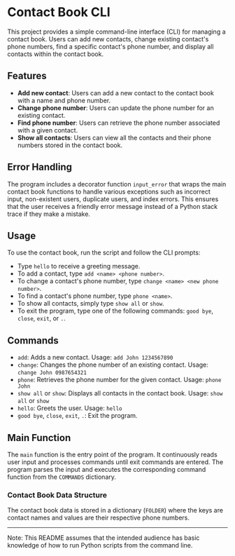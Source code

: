 # Contact Book CLI

This project provides a simple command-line interface (CLI) for managing a contact book. Users can add new contacts, change existing contact's phone numbers, find a specific contact's phone number, and display all contacts within the contact book.

## Features

- **Add new contact**: Users can add a new contact to the contact book with a name and phone number.
- **Change phone number**: Users can update the phone number for an existing contact.
- **Find phone number**: Users can retrieve the phone number associated with a given contact.
- **Show all contacts**: Users can view all the contacts and their phone numbers stored in the contact book.

## Error Handling

The program includes a decorator function `input_error` that wraps the main contact book functions to handle various exceptions such as incorrect input, non-existent users, duplicate users, and index errors. This ensures that the user receives a friendly error message instead of a Python stack trace if they make a mistake.

## Usage

To use the contact book, run the script and follow the CLI prompts:

- Type `hello` to receive a greeting message.
- To add a contact, type `add <name> <phone number>`.
- To change a contact's phone number, type `change <name> <new phone number>`.
- To find a contact's phone number, type `phone <name>`.
- To show all contacts, simply type `show all` or `show`.
- To exit the program, type one of the following commands: `good bye`, `close`, `exit`, or `.`.

## Commands

- `add`: Adds a new contact. Usage: `add John 1234567890`
- `change`: Changes the phone number of an existing contact. Usage: `change John 0987654321`
- `phone`: Retrieves the phone number for the given contact. Usage: `phone John`
- `show all` or `show`: Displays all contacts in the contact book. Usage: `show all` or `show`
- `hello`: Greets the user. Usage: `hello`
- `good bye`, `close`, `exit`, `.`: Exit the program.

## Main Function

The `main` function is the entry point of the program. It continuously reads user input and processes commands until exit commands are entered. The program parses the input and executes the corresponding command function from the `COMMANDS` dictionary.

### Contact Book Data Structure

The contact book data is stored in a dictionary (`FOLDER`) where the keys are contact names and values are their respective phone numbers.

---

Note: This README assumes that the intended audience has basic knowledge of how to run Python scripts from the command line.